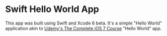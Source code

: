 Swift Hello World App
====================

This app was built using Swift and Xcode 6 beta. It's a simple "Hello World" application akin to [Udemy's The Complete iOS 7 Course](http://example.com) "Hello World" app.
